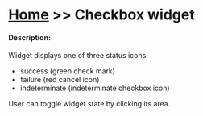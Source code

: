 # [Home](/cogboard/) >> Checkbox widget

#### Description:
Widget displays one of three status icons:
* success (green check mark)
* failure (red cancel icon)
* indeterminate (indeterminate checkbox icon)

User can toggle widget state by clicking its area.